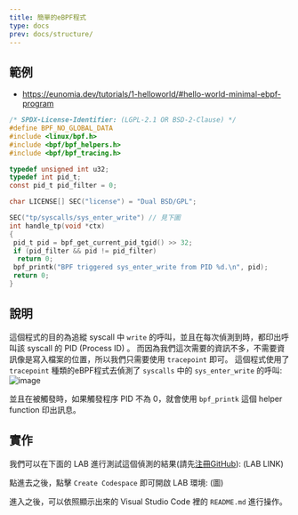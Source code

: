 ```yaml
---
title: 簡單的eBPF程式
type: docs
prev: docs/structure/
---
```


## 範例
- https://eunomia.dev/tutorials/1-helloworld/#hello-world-minimal-ebpf-program
```c
/* SPDX-License-Identifier: (LGPL-2.1 OR BSD-2-Clause) */
#define BPF_NO_GLOBAL_DATA
#include <linux/bpf.h>
#include <bpf/bpf_helpers.h>
#include <bpf/bpf_tracing.h>

typedef unsigned int u32;
typedef int pid_t;
const pid_t pid_filter = 0;

char LICENSE[] SEC("license") = "Dual BSD/GPL";

SEC("tp/syscalls/sys_enter_write") // 見下圖
int handle_tp(void *ctx)
{
 pid_t pid = bpf_get_current_pid_tgid() >> 32;
 if (pid_filter && pid != pid_filter)
  return 0;
 bpf_printk("BPF triggered sys_enter_write from PID %d.\n", pid);
 return 0;
}
```

## 說明
這個程式的目的為追縱 syscall 中 `write` 的呼叫，並且在每次偵測到時，都印出呼叫該 syscall 的 PID (Process ID) 。
而因為我們這次需要的資訊不多，不需要資訊像是寫入檔案的位置，所以我們只需要使用 `tracepoint` 即可。
這個程式使用了 `tracepoint` 種類的eBPF程式去偵測了 `syscalls` 中的 `sys_enter_write` 的呼叫:
![image](https://github.com/user-attachments/assets/6e22759d-702e-4fb4-8d20-787a8275e3f4)


並且在被觸發時，如果觸發程序 PID 不為 0，就會使用 `bpf_printk` 這個 helper function 印出訊息。


## 實作
我們可以在下面的 LAB 進行測試這個偵測的結果(請先[注冊GitHub](https://github.com/join)):
(LAB LINK)

點進去之後，點擊 `Create Codespace` 即可開啟 LAB 環境:
(圖)

進入之後，可以依照顯示出來的 Visual Studio Code 裡的 `README.md` 進行操作。
